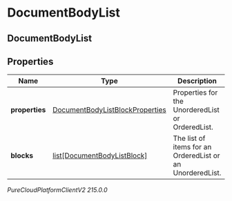 # DocumentBodyList

## DocumentBodyList

## Properties

|Name | Type | Description | Notes|
|------------ | ------------- | ------------- | -------------|
| **properties** | [DocumentBodyListBlockProperties](DocumentBodyListBlockProperties) | Properties for the UnorderedList or OrderedList. | [optional] |
| **blocks** | [list[DocumentBodyListBlock]](DocumentBodyListBlock) | The list of items for an OrderedList or an UnorderedList. | |



_PureCloudPlatformClientV2 215.0.0_

